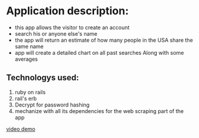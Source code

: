 <h1> Application description:</h1>

<ul>
    <li>this app allows the visitor to create an account </li>
      <li>search his or anyone else's name</li>
      <li>the app will return an estimate of how many people in the USA share the same name</li>
      <li>app will create a detailed chart on all past searches
       Along with some averages</li>
</ul>



<h2> Technologys used:</h2>


 <ol>
 <li>
    ruby on rails 
 </li>
    
  <li>
    rail's erb
 </li>
    
  <li>
    Decrypt for password hashing
 </li>
    
  <li>
    mechanize with all its dependencies for the web scraping part of the app 
 </li>
 </ol>
 
<a href="https://www.youtube.com/watch?v=XzU2f4BX0GY"> video demo</a>


       
    
